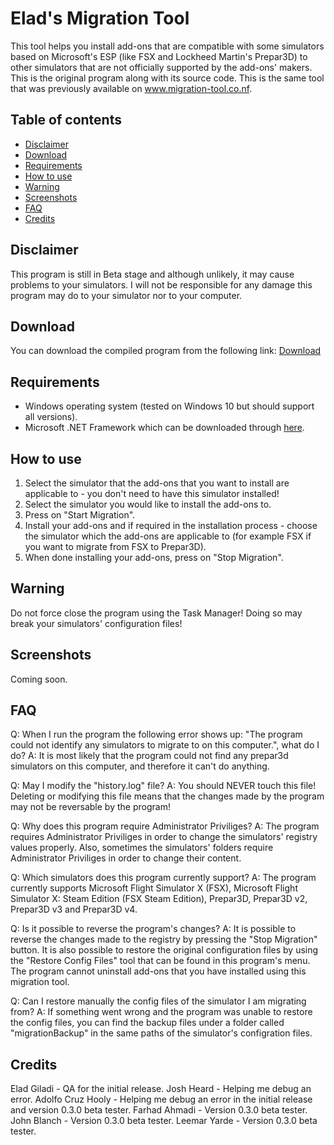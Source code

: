 # Elad's Migration Tool
This tool helps you install add-ons that are compatible with some simulators based on Microsoft's ESP (like FSX and Lockheed Martin's Prepar3D) to other simulators that are not officially supported by the add-ons' makers.
This is the original program along with its source code.
This is the same tool that was previously available on www.migration-tool.co.nf.

## Table of contents
- [Disclaimer](#disclaimer)
- [Download](#download)
- [Requirements](#requirements)
- [How to use](#how-to-use)
- [Warning](#warning)
- [Screenshots](#screenshots)
- [FAQ](#faq)
- [Credits](#credits)

## Disclaimer
This program is still in Beta stage and although unlikely, it may cause problems to your simulators.
I will not be responsible for any damage this program may do to your simulator nor to your computer.

## Download
You can download the compiled program from the following link:
[Download](https://github.com/eladcn/migration_tool/raw/master/MigrationTool.exe)

## Requirements
* Windows operating system (tested on Windows 10 but should support all versions).
* Microsoft .NET Framework which can be downloaded through [here](https://www.microsoft.com/en-us/download/details.aspx?id=17851).

## How to use
1. Select the simulator that the add-ons that you want to install are applicable to - you don't need to have this simulator installed!
2. Select the simulator you would like to install the add-ons to.
3. Press on "Start Migration".
4. Install your add-ons and if required in the installation process - choose the simulator which the add-ons are applicable to (for example FSX if you want to migrate from FSX to Prepar3D).
5. When done installing your add-ons, press on "Stop Migration".

## Warning
Do not force close the program using the Task Manager!
Doing so may break your simulators' configuration files!

## Screenshots
Coming soon.

## FAQ
Q: When I run the program the following error shows up: "The program could not identify any simulators to migrate to on this computer.", what do I do?
A: It is most likely that the program could not find any prepar3d simulators on this computer, and therefore it can't do anything.

Q: May I modify the "history.log" file?
A: You should NEVER touch this file! Deleting or modifying this file means that the changes made by the program may not be reversable by the program!

Q: Why does this program require Administrator Priviliges?
A: The program requires Administrator Priviliges in order to change the simulators' registry values properly.
   Also, sometimes the simulators' folders require Administrator Priviliges in order to change their content.

Q: Which simulators does this program currently support?
A: The program currently supports Microsoft Flight Simulator X (FSX), Microsoft Flight Simulator X: Steam Edition (FSX Steam Edition), Prepar3D, Prepar3D v2, Prepar3D v3 and Prepar3D v4.

Q: Is it possible to reverse the program's changes?
A: It is possible to reverse the changes made to the registry by pressing the "Stop Migration" button.
   It is also possible to restore the original configuration files by using the "Restore Config Files" tool that can be found in this program's menu.
   The program cannot uninstall add-ons that you have installed using this migration tool.

Q: Can I restore manually the config files of the simulator I am migrating from?
A: If something went wrong and the program was unable to restore the config files, you can find the backup files under a folder called "migrationBackup"
   in the same paths of the simulator's configration files.

## Credits
Elad Giladi - QA for the initial release.
Josh Heard - Helping me debug an error.
Adolfo Cruz Hooly - Helping me debug an error in the initial release and version 0.3.0 beta tester.
Farhad Ahmadi - Version 0.3.0 beta tester.
John Blanch - Version 0.3.0 beta tester.
Leemar Yarde - Version 0.3.0 beta tester.
